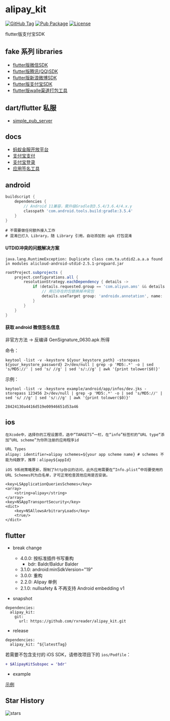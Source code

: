 # alipay_kit

[![GitHub Tag](https://img.shields.io/github/tag/rxreader/alipay_kit.svg)](https://github.com/rxreader/alipay_kit/releases)
[![Pub Package](https://img.shields.io/pub/v/alipay_kit.svg)](https://pub.dartlang.org/packages/alipay_kit)
[![License](https://img.shields.io/badge/License-Apache%202.0-blue.svg)](https://github.com/rxreader/alipay_kit/blob/master/LICENSE)

flutter版支付宝SDK

## fake 系列 libraries

* [flutter版微信SDK](https://github.com/rxreader/wechat_kit)
* [flutter版腾讯(QQ)SDK](https://github.com/rxreader/tencent_kit)
* [flutter版新浪微博SDK](https://github.com/rxreader/weibo_kit)
* [flutter版支付宝SDK](https://github.com/rxreader/alipay_kit)
* [flutter版walle渠道打包工具](https://github.com/rxreader/walle_kit)

## dart/flutter 私服

* [simple_pub_server](https://github.com/rxreader/simple_pub_server)

## docs

* [蚂蚁金服开放平台](https://openhome.alipay.com/platform/appManage.htm)
* [支付宝支付](https://docs.open.alipay.com/204/105051/)
* [支付宝登录](https://docs.open.alipay.com/218/105329/)
* [应用签名工具](https://opendocs.alipay.com/open/common/104062)

## android

```groovy
buildscript {
    dependencies {
        // Android 11兼容，需升级Gradle到3.5.4/3.6.4/4.x.y
        classpath 'com.android.tools.build:gradle:3.5.4'
    }
}
```

```
# 不需要做任何额外接入工作
# 混淆已打入 Library，随 Library 引用，自动添加到 apk 打包混淆
```

#### UTDID冲突的问题解决方案

```shell
java.lang.RuntimeException: Duplicate class com.ta.utdid2.a.a.a found in modules alicloud-android-utdid-2.5.1-proguard.jar
```

```groovy
rootProject.subprojects {
    project.configurations.all {
        resolutionStrategy.eachDependency { details ->
            if (details.requested.group == 'com.aliyun.ams' && details.requested.name == 'alicloud-android-utdid') {
                // 用已存在的包替换掉冲突包
                details.useTarget group: 'androidx.annotation', name: 'annotation', version: '1.1.0'
            }
        }
    }
}
```

#### 获取 android 微信签名信息

非官方方法 -> 反编译 GenSignature_0630.apk 所得

命令：

```shell
keytool -list -v -keystore ${your_keystore_path} -storepass ${your_keystore_password} 2>/dev/null | grep -p 'MD5:.*' -o | sed 's/MD5://' | sed 's/ //g' | sed 's/://g' | awk '{print tolower($0)}'
```

示例：

```shell
keytool -list -v -keystore example/android/app/infos/dev.jks -storepass 123456 2>/dev/null | grep -p 'MD5:.*' -o | sed 's/MD5://' | sed 's/ //g' | sed 's/://g' | awk '{print tolower($0)}'
```

```shell
28424130a4416d519e00946651d53a46
```

## ios

```
在Xcode中，选择你的工程设置项，选中“TARGETS”一栏，在“info”标签栏的“URL type“添加“URL scheme”为你所注册的应用程序id

URL Types
alipay: identifier=alipay schemes=${your app scheme name} # schemes 不能为纯数字，推荐：alipay${appId}
```

```
iOS 9系统策略更新，限制了http协议的访问，此外应用需要在“Info.plist”中将要使用的URL Schemes列为白名单，才可正常检查其他应用是否安装。

<key>LSApplicationQueriesSchemes</key>
<array>
    <string>alipay</string>
</array>
<key>NSAppTransportSecurity</key>
<dict>
    <key>NSAllowsArbitraryLoads</key>
    <true/>
</dict>
```

## flutter

* break change
  * 4.0.0: 按标准插件书写重构
    * bdr: Baldr/Baldur Balder
  * 3.1.0: android:minSdkVersion="19"
  * 3.0.0: 重构
  * 2.2.0: Alipay 单例
  * 2.1.0: nullsafety & 不再支持 Android embedding v1

* snapshot

```
dependencies:
  alipay_kit:
    git:
      url: https://github.com/rxreader/alipay_kit.git
```

* release

```
dependencies:
  alipay_kit: ^${latestTag}
```

若需要不包含支付的 iOS SDK，请修改项目下的 `ios/Podfile`：

```diff 
+ $AlipayKitSubspec = 'bdr'
```

* example

[示例](./example/lib/main.dart)


## Star History

![stars](https://starchart.cc/rxreader/alipay_kit.svg)
